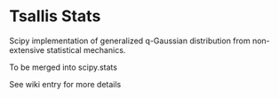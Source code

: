 Tsallis Stats
=============

Scipy implementation of generalized q-Gaussian distribution from non-extensive statistical mechanics.

To be merged into scipy.stats

See wiki entry for more details [](https://en.wikipedia.org/wiki/Q-Gaussian_distribution)